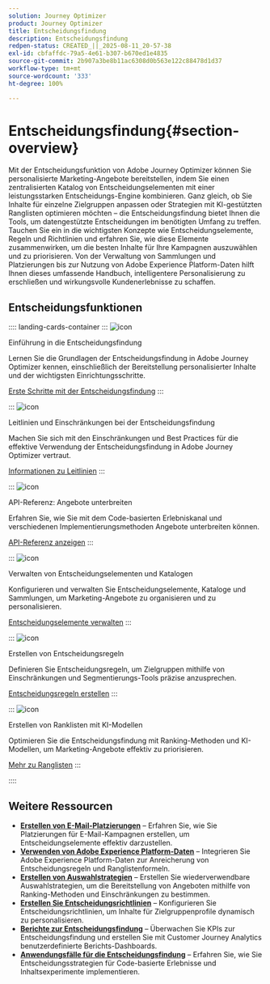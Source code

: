 ```yaml
---
solution: Journey Optimizer
product: Journey Optimizer
title: Entscheidungsfindung
description: Entscheidungsfindung
redpen-status: CREATED_||_2025-08-11_20-57-38
exl-id: cbfaffdc-79a5-4e61-b307-b670ed1e4835
source-git-commit: 2b907a3be8b11ac6308d0b563e122c88478d1d37
workflow-type: tm+mt
source-wordcount: '333'
ht-degree: 100%

---
```


# Entscheidungsfindung{#section-overview}

Mit der Entscheidungsfunktion von Adobe Journey Optimizer können Sie personalisierte Marketing-Angebote bereitstellen, indem Sie einen zentralisierten Katalog von Entscheidungselementen mit einer leistungsstarken Entscheidungs-Engine kombinieren. Ganz gleich, ob Sie Inhalte für einzelne Zielgruppen anpassen oder Strategien mit KI-gestützten Ranglisten optimieren möchten – die Entscheidungsfindung bietet Ihnen die Tools, um datengestützte Entscheidungen im benötigten Umfang zu treffen. Tauchen Sie ein in die wichtigsten Konzepte wie Entscheidungselemente, Regeln und Richtlinien und erfahren Sie, wie diese Elemente zusammenwirken, um die besten Inhalte für Ihre Kampagnen auszuwählen und zu priorisieren. Von der Verwaltung von Sammlungen und Platzierungen bis zur Nutzung von Adobe Experience Platform-Daten hilft Ihnen dieses umfassende Handbuch, intelligentere Personalisierung zu erschließen und wirkungsvolle Kundenerlebnisse zu schaffen.

## Entscheidungsfunktionen

:::: landing-cards-container
:::
![icon](https://cdn.experienceleague.adobe.com/icons/circle-play.svg)

Einführung in die Entscheidungsfindung

Lernen Sie die Grundlagen der Entscheidungsfindung in Adobe Journey Optimizer kennen, einschließlich der Bereitstellung personalisierter Inhalte und der wichtigsten Einrichtungsschritte.

[Erste Schritte mit der Entscheidungsfindung](../using/experience-decisioning/gs-experience-decisioning.md)
:::

:::
![icon](https://cdn.experienceleague.adobe.com/icons/shield-halved.svg)

Leitlinien und Einschränkungen bei der Entscheidungsfindung

Machen Sie sich mit den Einschränkungen und Best Practices für die effektive Verwendung der Entscheidungsfindung in Adobe Journey Optimizer vertraut.

[Informationen zu Leitlinien](../using/experience-decisioning/decisioning-guardrails.md)
:::

:::
![icon](https://cdn.experienceleague.adobe.com/icons/code-branch.svg)

API-Referenz: Angebote unterbreiten

Erfahren Sie, wie Sie mit dem Code-basierten Erlebniskanal und verschiedenen Implementierungsmethoden Angebote unterbreiten können.

[API-Referenz anzeigen](experience-decisioning-api-reference-landing-page.md)
:::

:::
![icon](https://cdn.experienceleague.adobe.com/icons/list-check.svg)

Verwalten von Entscheidungselementen und Katalogen

Konfigurieren und verwalten Sie Entscheidungselemente, Kataloge und Sammlungen, um Marketing-Angebote zu organisieren und zu personalisieren.

[Entscheidungselemente verwalten](manage-decision-items-landing-page.md)
:::

:::
![icon](https://cdn.experienceleague.adobe.com/icons/bullseye.svg)

Erstellen von Entscheidungsregeln

Definieren Sie Entscheidungsregeln, um Zielgruppen mithilfe von Einschränkungen und Segmentierungs-Tools präzise anzusprechen.

[Entscheidungsregeln erstellen](../using/experience-decisioning/rules.md)
:::

:::
![icon](https://cdn.experienceleague.adobe.com/icons/gear.svg)

Erstellen von Ranklisten mit KI-Modellen

Optimieren Sie die Entscheidungsfindung mit Ranking-Methoden und KI-Modellen, um Marketing-Angebote effektiv zu priorisieren.

[Mehr zu Ranglisten](experience-decisioning-rankings-landing-page.md)
:::

::::


## Weitere Ressourcen

- **[Erstellen von E-Mail-Platzierungen](../using/experience-decisioning/placements.md)** – Erfahren Sie, wie Sie Platzierungen für E-Mail-Kampagnen erstellen, um Entscheidungselemente effektiv darzustellen.
- **[Verwenden von Adobe Experience Platform-Daten](aep-data-landing-page.md)** – Integrieren Sie Adobe Experience Platform-Daten zur Anreicherung von Entscheidungsregeln und Ranglistenformeln.
- **[Erstellen von Auswahlstrategien](../using/experience-decisioning/selection-strategies.md)** – Erstellen Sie wiederverwendbare Auswahlstrategien, um die Bereitstellung von Angeboten mithilfe von Ranking-Methoden und Einschränkungen zu bestimmen.
- **[Erstellen Sie Entscheidungsrichtlinien](../using/experience-decisioning/create-decision.md)** – Konfigurieren Sie Entscheidungsrichtlinien, um Inhalte für Zielgruppenprofile dynamisch zu personalisieren.
- **[Berichte zur Entscheidungsfindung](../using/experience-decisioning/cja-reporting.md)** – Überwachen Sie KPIs zur Entscheidungsfindung und erstellen Sie mit Customer Journey Analytics benutzerdefinierte Berichts-Dashboards.
- **[Anwendungsfälle für die Entscheidungsfindung](../using/experience-decisioning/experience-decisioning-uc.md)** – Erfahren Sie, wie Sie Entscheidungsstrategien für Code-basierte Erlebnisse und Inhaltsexperimente implementieren.
